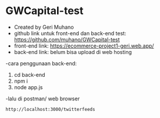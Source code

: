 # GWCapital-test
- Created by Geri Muhano
- github link untuk front-end dan back-end test: https://github.com/muhano/GWCapital-test
- front-end link: https://ecommerce-project1-geri.web.app/
- back-end link: belum bisa upload di web hosting

-cara penggunaan back-end:
1. cd back-end
2. npm i
3. node app.js

-lalu di postman/ web browser
```
http://localhost:3000/twitterfeeds
```


